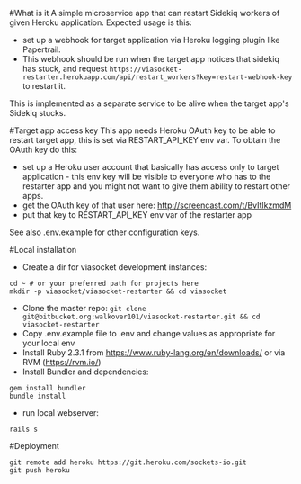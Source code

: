 #What is it
A simple microservice app that can restart Sidekiq workers of given Heroku application. Expected usage is this:

* set up a webhook for target application via Heroku logging plugin like Papertrail.
* This webhook should be run when the target app notices that sidekiq has stuck, and request
`https://viasocket-restarter.herokuapp.com/api/restart_workers?key=restart-webhook-key`
to restart it.

This is implemented as a separate service to be alive when the target app's Sidekiq stucks.

#Target app access key
This app needs Heroku OAuth key to be able to restart target app, this is set via RESTART_API_KEY env var.
To obtain the OAuth key do this:

* set up a Heroku user account that basically has access only to target application - this env key will be visible to
everyone who has to the restarter app and you might not want to give them ability to restart other apps.
* get the OAuth key of that user here: http://screencast.com/t/BvItlkzmdM
* put that key to RESTART_API_KEY env var of the restarter app

See also .env.example for other configuration keys.

#Local installation
* Create a dir for viasocket development instances:
```
cd ~ # or your preferred path for projects here
mkdir -p viasocket/viasocket-restarter && cd viasocket
```
* Clone the master repo: `git clone git@bitbucket.org:walkover101/viasocket-restarter.git && cd viasocket-restarter`
* Copy .env.example file to .env and change values as appropriate for your local env
* Install Ruby 2.3.1 from https://www.ruby-lang.org/en/downloads/ or via RVM (https://rvm.io/)
* Install Bundler and dependencies:
```
gem install bundler
bundle install
```
* run local webserver:
```
rails s
```

#Deployment
```
git remote add heroku https://git.heroku.com/sockets-io.git
git push heroku
```
